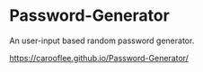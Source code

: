 # Password-Generator
An user-input based random password generator.

https://carooflee.github.io/Password-Generator/
